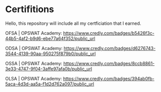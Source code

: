 # Certifitions
Hello, this repository will include all my certficiation that I earned.

OFSA | OPSWAT Academy: 
https://www.credly.com/badges/b5426f3c-44b5-4af2-b9d6-ebe77a64f352/public_url

ODSA | OPSWAT Academy:
https://www.credly.com/badges/d6276743-3544-4139-90aa-950275f879b0/public_url

OSSA | OPSWAT Academy:
https://www.credly.com/badges/8ccb8861-3e33-4747-9f04-3affe97afa0b/public_url

OLSA | OPSWAT Academy:
https://www.credly.com/badges/394ab0fb-5aca-4d3d-aa5a-f1d2d762a097/public_url
